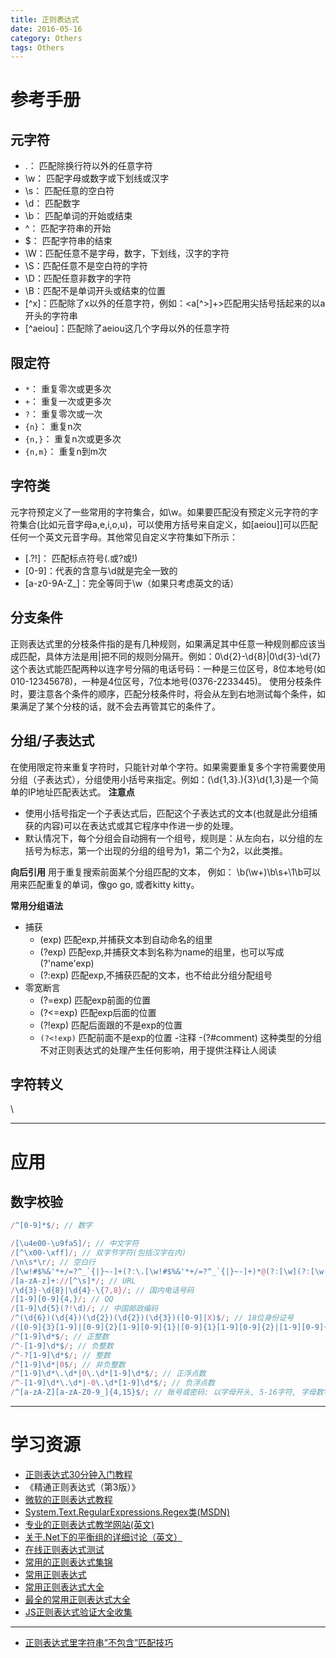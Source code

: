 ```yaml
---
title: 正则表达式
date: 2016-05-16
category: Others
tags: Others
---
```


# 参考手册
## 元字符
- .： 匹配除换行符以外的任意字符
- \w： 匹配字母或数字或下划线或汉字
- \s： 匹配任意的空白符
- \d： 匹配数字
- \b： 匹配单词的开始或结束
- ^： 匹配字符串的开始
- $： 匹配字符串的结束
- \W：匹配任意不是字母，数字，下划线，汉字的字符
- \S：匹配任意不是空白符的字符
- \D：匹配任意非数字的字符
- \B：匹配不是单词开头或结束的位置
- [^x]：匹配除了x以外的任意字符，例如：<a[^>]+>匹配用尖括号括起来的以a开头的字符串
- [^aeiou]：匹配除了aeiou这几个字母以外的任意字符

## 限定符
- `*`： 重复零次或更多次
- `+`： 重复一次或更多次
- `?`： 重复零次或一次
- `{n}`： 重复n次
- `{n,}`： 重复n次或更多次
- `{n,m}`： 重复n到m次

## 字符类
元字符预定义了一些常用的字符集合，如\w。如果要匹配没有预定义元字符的字符集合(比如元音字母a,e,i,o,u)，可以使用方括号来自定义，如[aeiou]]可以匹配任何一个英文元音字母。其他常见自定义字符集如下所示：
- [.?!]： 匹配标点符号(.或?或!)
- [0-9]：代表的含意与\d就是完全一致的
- [a-z0-9A-Z_]：完全等同于\w（如果只考虑英文的话）

## 分支条件
正则表达式里的分枝条件指的是有几种规则，如果满足其中任意一种规则都应该当成匹配，具体方法是用|把不同的规则分隔开。例如：0\d{2}-\d{8}|0\d{3}-\d{7}这个表达式能匹配两种以连字号分隔的电话号码：一种是三位区号，8位本地号(如010-12345678)，一种是4位区号，7位本地号(0376-2233445)。
使用分枝条件时，要注意各个条件的顺序，匹配分枝条件时，将会从左到右地测试每个条件，如果满足了某个分枝的话，就不会去再管其它的条件了。

## 分组/子表达式
在使用限定符来重复字符时，只能针对单个字符。如果需要重复多个字符需要使用分组（子表达式），分组使用小括号来指定。例如：(\d{1,3}\.){3}\d{1,3}是一个简单的IP地址匹配表达式。
**注意点**
-  使用小括号指定一个子表达式后，匹配这个子表达式的文本(也就是此分组捕获的内容)可以在表达式或其它程序中作进一步的处理。
-  默认情况下，每个分组会自动拥有一个组号，规则是：从左向右，以分组的左括号为标志，第一个出现的分组的组号为1，第二个为2，以此类推。

**向后引用**
用于重复搜索前面某个分组匹配的文本， 例如： \b(\w+)\b\s+\1\b可以用来匹配重复的单词，像go go, 或者kitty kitty。

**常用分组语法**
- 捕获
    - (exp)    匹配exp,并捕获文本到自动命名的组里
    - (?<name>exp)    匹配exp,并捕获文本到名称为name的组里，也可以写成(?'name'exp)
    - (?:exp)    匹配exp,不捕获匹配的文本，也不给此分组分配组号
- 零宽断言
    - (?=exp)    匹配exp前面的位置
    - (?<=exp)    匹配exp后面的位置
    - (?!exp)    匹配后面跟的不是exp的位置
    - `(?<!exp)`    匹配前面不是exp的位置
-注释
    -(?#comment)    这种类型的分组不对正则表达式的处理产生任何影响，用于提供注释让人阅读

## 字符转义
\

---

# 应用
## 数字校验
``` javascript
/^[0-9]*$/; // 数字


```

``` javascript
/[\u4e00-\u9fa5]/; // 中文字符
/[^\x00-\xff]/; // 双字节字符(包括汉字在内)
/\n\s*\r/; // 空白行
/[\w!#$%&'*+/=?^_`{|}~-]+(?:\.[\w!#$%&'*+/=?^_`{|}~-]+)*@(?:[\w](?:[\w-]*[\w])?\.)+[\w](?:[\w-]*[\w])?/; // Email 地址
/[a-zA-z]+://[^\s]*/; // URL
/\d{3}-\d{8}|\d{4}-\{7,8}/; // 国内电话号码
/[1-9][0-9]{4,}/; // QQ
/[1-9]\d{5}(?!\d)/; // 中国邮政编码
/^(\d{6})(\d{4})(\d{2})(\d{2})(\d{3})([0-9]|X)$/; // 18位身份证号
/([0-9]{3}[1-9]|[0-9]{2}[1-9][0-9]{1}|[0-9]{1}[1-9][0-9]{2}|[1-9][0-9]{3})-(((0[13578]|1[02])-(0[1-9]|[12][0-9]|3[01]))|((0[469]|11)-(0[1-9]|[12][0-9]|30))|(02-(0[1-9]|[1][0-9]|2[0-8])))/; // (年-月-日)格式日期
/^[1-9]\d*$/; // 正整数
/^-[1-9]\d*$/; // 负整数
/^-?[1-9]\d*$/; // 整数
/^[1-9]\d*|0$/; // 非负整数
/^[1-9]\d*\.\d*|0\.\d*[1-9]\d*$/; // 正浮点数
/^-[1-9]\d*\.\d*|-0\.\d*[1-9]\d*$/; // 负浮点数
/^[a-zA-Z][a-zA-Z0-9_]{4,15}$/; // 账号或密码: 以字母开头, 5-16字符, 字母数字下划线
```

---

# 学习资源
- [正则表达式30分钟入门教程]( http://deerchao.net/tutorials/regex/regex.htm)
- 《精通正则表达式（第3版）》
- [微软的正则表达式教程]( https://msdn.microsoft.com/zh-cn/library/d9eze55x(v=vs.90).aspx)
- [System.Text.RegularExpressions.Regex类(MSDN)]( https://msdn.microsoft.com/zh-cn/library/system.text.regularexpressions.regex.aspx)
- [专业的正则表达式教学网站(英文)]( http://www.regular-expressions.info/)
- [关于.Net下的平衡组的详细讨论（英文）]( http://weblogs.asp.net/whaggard/377025)
- [在线正则表达式测试]( http://tool.oschina.net/regex#)
- [常用的正则表达式集锦](http://www.jb51.net/article/54868.htm)
- [常用正则表达式](http://www.williamlong.info/archives/433.html)
- [常用正则表达式大全](http://blog.csdn.net/onebigday/article/details/5429868)
- [最全的常用正则表达式大全](http://blog.jobbole.com/96052/)
- [JS正则表达式验证大全收集](http://www.cnblogs.com/pannysp/archive/2012/02/09/2343906.html)

---

- [正则表达式里字符串”不包含”匹配技巧](http://www.vaikan.com/regular-expression-to-match-string-not-containing-a-word/)
